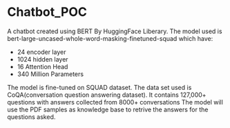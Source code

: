 # Chatbot_POC

A chatbot created using BERT By HuggingFace Liberary. 
The model used is bert-large-uncased-whole-word-masking-finetuned-squad which have: 
- 24 encoder layer
- 1024 hidden layer
- 16 Attention Head 
- 340 Million Parameters

The model is fine-tuned on SQUAD dataset.
The data set used is CoQA(conversation question answering dataset).
It contains 127,000+ questions with answers collected from 8000+ conversations
The model will use the PDF samples as knowledge base to retrive the answers for the questions asked.
